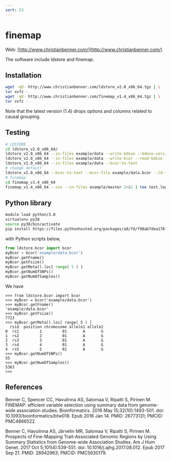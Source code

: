```yaml
---
sort: 23
---
```


# finemap

Web: [http://www.christianbenner.com/](http://www.christianbenner.com/)

The software include ldstore and finemap.

## Installation

```bash
wget -qO- http://www.christianbenner.com/ldstore_v2.0_x86_64.tgz | \
tar xvfz -
wget -qO- http://www.christianbenner.com/finemap_v1.4_x86_64.tgz | \
tar xvfz -
```

Note that the latest version (1.4) drops options and columns related to causal grouping.

## Testing

```bash
# LDSTORE
cd ldstore_v2.0_x86_64/
ldstore_v2.0_x86_64 --in-files example/data --write-bdose --bdose-version 1.1
ldstore_v2.0_x86_64 --in-files example/data --write-bcor --read-bdose
ldstore_v2.0_x86_64 --in-files example/data --bcor-to-text
# change default
ldstore_v2.0_x86_64 --bcor-to-text --bcor-file example/data.bcor --ld-file example/data.ld
# finamap
cd finemap_v1.4_x86_64
finemap_v1.4_x86_64 --sss --in-files example/master 2>&1 | tee test.log
```

## Python library

```bash
module load python/3.8
virtualenv py38
source py38/bin/activate
pip install https://files.pythonhosted.org/packages/a8/fd/f98ab7dea176f42cb61b80450b795ef19b329e8eb715b87b0d13c2a0854d/ldstore-0.1.9.tar.gz
```

with Python scripts below,

```python
from ldstore.bcor import bcor
myBcor = bcor('example/data.bcor')
myBcor.getFname()
myBcor.getFsize()
myBcor.getMeta().loc[ range( 5 ) ]
myBcor.getNumOfSNPs()
myBcor.getNumOfSamples()
```

We have

```
>>> from ldstore.bcor import bcor
>>> myBcor = bcor('example/data.bcor')
>>> myBcor.getFname()
'example/data.bcor'
>>> myBcor.getFsize()
7723
>>> myBcor.getMeta().loc[ range( 5 ) ]
  rsid  position chromosome allele1 allele2
0  rs1         1         01       A       G
1  rs2         2         01       A       G
2  rs3         3         01       A       G
3  rs4         4         01       A       G
4  rs5         5         01       A       G
>>> myBcor.getNumOfSNPs()
55
>>> myBcor.getNumOfSamples()
5363
>>>
```

## References

Benner C, Spencer CC, Havulinna AS, Salomaa V, Ripatti S, Pirinen M. FINEMAP: efficient variable selection using summary data from genome-wide association studies. Bioinformatics. 2016 May 15;32(10):1493-501. doi: 10.1093/bioinformatics/btw018. Epub 2016 Jan 14. PMID: 26773131; PMCID: PMC4866522.

Benner C, Havulinna AS, Järvelin MR, Salomaa V, Ripatti S, Pirinen M. Prospects of Fine-Mapping Trait-Associated Genomic Regions by Using Summary Statistics from Genome-wide Association Studies. Am J Hum Genet. 2017 Oct 5;101(4):539-551. doi: 10.1016/j.ajhg.2017.08.012. Epub 2017 Sep 21. PMID: 28942963; PMCID: PMC5630179.
